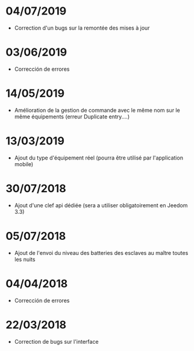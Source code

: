 # 04/07/2019

- Correction d'un bugs sur la remontée des mises à jour

# 03/06/2019

- Corrección de errores

# 14/05/2019

- Amélioration de la gestion de commande avec le même nom sur le même équipements (erreur Duplicate entry....)

# 13/03/2019

- Ajout du type d'équipement réel (pourra être utilisé par l'application mobile)

# 30/07/2018

- Ajout d'une clef api dédiée (sera a utiliser obligatoirement en Jeedom 3.3)

# 05/07/2018

- Ajout de l'envoi du niveau des batteries des esclaves au maître toutes les nuits

# 04/04/2018

- Corrección de errores

# 22/03/2018

- Correction de bugs sur l'interface
